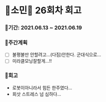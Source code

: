 # 🌼소민🌼 26회차 회고

### 🥕기간: 2021.06.13 ~ 2021.06.19

### 🍆주간계획
- [ ] 불평불만 안할려고...(다짐)안한다. 군대식으로...
- [ ] 미라클모닝잘할게...!!

### 🥦회고

-  로봇이아니라서 힘든 한주였다...
-  회삿 스트레스 넘 심하다...

